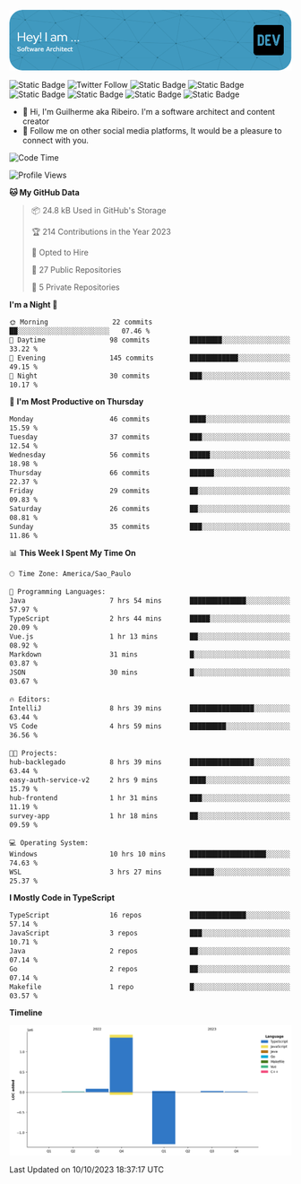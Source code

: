 ![Header](./assets/github-header-image.png)

![Static Badge](https://img.shields.io/badge/Software%20Architect-blue)
 ![Twitter Follow](https://img.shields.io/twitter/follow/dev_pkg) ![Static Badge](https://img.shields.io/badge/Java-orange) ![Static Badge](https://img.shields.io/badge/Springboot-green) ![Static Badge](https://img.shields.io/badge/Golang-blue) ![Static Badge](https://img.shields.io/badge/Nodejs-green) ![Static Badge](https://img.shields.io/badge/Javascript-yellow) ![Static Badge](https://img.shields.io/badge/Vuejs-green)

- 👋 Hi, I'm Guilherme aka Ribeiro. I'm a software architect and content creator
- 👀 Follow me on other social media platforms, It would be a pleasure to connect with you.

<!--START_SECTION:waka-->
![Code Time](http://img.shields.io/badge/Code%20Time-190%20hrs%2033%20mins-blue)

![Profile Views](http://img.shields.io/badge/Profile%20Views-0-blue)

**🐱 My GitHub Data** 

> 📦 24.8 kB Used in GitHub's Storage 
 > 
> 🏆 214 Contributions in the Year 2023
 > 
> 💼 Opted to Hire
 > 
> 📜 27 Public Repositories 
 > 
> 🔑 5 Private Repositories 
 > 
**I'm a Night 🦉** 

```text
🌞 Morning                22 commits          ██░░░░░░░░░░░░░░░░░░░░░░░   07.46 % 
🌆 Daytime                98 commits          ████████░░░░░░░░░░░░░░░░░   33.22 % 
🌃 Evening                145 commits         ████████████░░░░░░░░░░░░░   49.15 % 
🌙 Night                  30 commits          ███░░░░░░░░░░░░░░░░░░░░░░   10.17 % 
```
📅 **I'm Most Productive on Thursday** 

```text
Monday                   46 commits          ████░░░░░░░░░░░░░░░░░░░░░   15.59 % 
Tuesday                  37 commits          ███░░░░░░░░░░░░░░░░░░░░░░   12.54 % 
Wednesday                56 commits          █████░░░░░░░░░░░░░░░░░░░░   18.98 % 
Thursday                 66 commits          ██████░░░░░░░░░░░░░░░░░░░   22.37 % 
Friday                   29 commits          ██░░░░░░░░░░░░░░░░░░░░░░░   09.83 % 
Saturday                 26 commits          ██░░░░░░░░░░░░░░░░░░░░░░░   08.81 % 
Sunday                   35 commits          ███░░░░░░░░░░░░░░░░░░░░░░   11.86 % 
```


📊 **This Week I Spent My Time On** 

```text
🕑︎ Time Zone: America/Sao_Paulo

💬 Programming Languages: 
Java                     7 hrs 54 mins       ██████████████░░░░░░░░░░░   57.97 % 
TypeScript               2 hrs 44 mins       █████░░░░░░░░░░░░░░░░░░░░   20.09 % 
Vue.js                   1 hr 13 mins        ██░░░░░░░░░░░░░░░░░░░░░░░   08.92 % 
Markdown                 31 mins             █░░░░░░░░░░░░░░░░░░░░░░░░   03.87 % 
JSON                     30 mins             █░░░░░░░░░░░░░░░░░░░░░░░░   03.67 % 

🔥 Editors: 
IntelliJ                 8 hrs 39 mins       ████████████████░░░░░░░░░   63.44 % 
VS Code                  4 hrs 59 mins       █████████░░░░░░░░░░░░░░░░   36.56 % 

🐱‍💻 Projects: 
hub-backlegado           8 hrs 39 mins       ████████████████░░░░░░░░░   63.44 % 
easy-auth-service-v2     2 hrs 9 mins        ████░░░░░░░░░░░░░░░░░░░░░   15.79 % 
hub-frontend             1 hr 31 mins        ███░░░░░░░░░░░░░░░░░░░░░░   11.19 % 
survey-app               1 hr 18 mins        ██░░░░░░░░░░░░░░░░░░░░░░░   09.59 % 

💻 Operating System: 
Windows                  10 hrs 10 mins      ███████████████████░░░░░░   74.63 % 
WSL                      3 hrs 27 mins       ██████░░░░░░░░░░░░░░░░░░░   25.37 % 
```

**I Mostly Code in TypeScript** 

```text
TypeScript               16 repos            ██████████████░░░░░░░░░░░   57.14 % 
JavaScript               3 repos             ███░░░░░░░░░░░░░░░░░░░░░░   10.71 % 
Java                     2 repos             ██░░░░░░░░░░░░░░░░░░░░░░░   07.14 % 
Go                       2 repos             ██░░░░░░░░░░░░░░░░░░░░░░░   07.14 % 
Makefile                 1 repo              █░░░░░░░░░░░░░░░░░░░░░░░░   03.57 % 
```



**Timeline**

![Lines of Code chart](https://raw.githubusercontent.com/Guilhrib/Guilhrib/main/assets/bar_graph.png)


 Last Updated on 10/10/2023 18:37:17 UTC
<!--END_SECTION:waka-->
